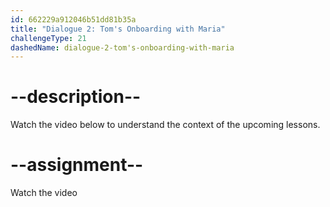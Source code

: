 ```yaml
---
id: 662229a912046b51dd81b35a
title: "Dialogue 2: Tom's Onboarding with Maria"
challengeType: 21
dashedName: dialogue-2-tom's-onboarding-with-maria
---
```


# --description--

Watch the video below to understand the context of the upcoming lessons.

# --assignment--

Watch the video
